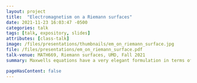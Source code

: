 ```yaml
---
layout: project 
title:  "Electromagnetism on a Riemann surfaces"
date: 2021-11-23 16:03:47 -0500
categories: talk
tags: [talk, expository, slides]
attributes: [class-talk]
image: /files/presentations/thumbnails/em_on_riemann_surface.jpg
file: /files/presentations/em_on_riemann_surface.pdf
talk-venue: MATH669, Riemann surfaces, UMD, Fall 2021
summary: Maxwells equations have a very elegant formulation in terms of differential forms. As a U(1) gauge theory, the electromagnetic field is a connection on a U(1) principle bundle. These are equivalent to holomorphic line bundles! The moduli space of solutions to vacuum maxell's equations on a riemann surface is the Jacobian. We can give much of classical Riemann surface theory a gauge-theoretic coat of paint. This observation, generalized to nonableian groups and noncompact groups, is the heart of the nonabelain hodge correspondence.

pageHasContent: false
---
```

